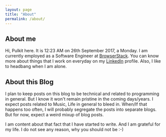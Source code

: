 ```yaml
---
layout: page
title: "About"
permalink: /about/
---
```


## About me
Hi, Pulkit here. It is 12:23 AM on 26th September 2017, a Monday.
I am currently employed as a Software Engineer at [BrowserStack](http://www.browserstack.com). You can know more about things that I work on everyday on my [LinkedIn](https://www.linkedin.com/in/pulkitsharma07/) profile.
Also, I like to headbang when I am alone.

## About this Blog
I plan to keep posts on this blog to be technical and related to programming in general.
But I know it won't remain pristine in the coming days/years. I expect posts related to Music, Life in general to bleed in.
When/If that happens too often, I will probably segregate the posts into separate blogs.
But for now, expect a weird mixup of blog posts.

I am content about that fact that I have started to write. And I am grateful for my life. I do not see any reason, why you should not be :-)

